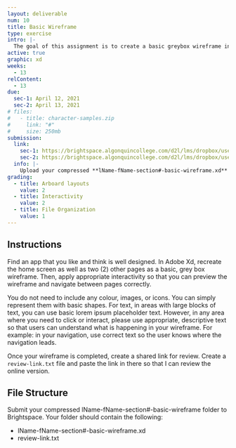 ```yaml
---
layout: deliverable
num: 10
title: Basic Wireframe
type: exercise
intro: |-
  The goal of this assignment is to create a basic greybox wireframe in Adobe Xd.
active: true
graphic: xd
weeks:
  - 13
relContent:
  - 13
due:
  sec-1: April 12, 2021
  sec-2: April 13, 2021
# files:
#   - title: character-samples.zip
#     link: "#"
#     size: 250mb
submission:
  link:
    sec-1: https://brightspace.algonquincollege.com/d2l/lms/dropbox/user/folder_submit_files.d2l?db=289604&grpid=0&isprv=0&bp=0&ou=332375
    sec-2: https://brightspace.algonquincollege.com/d2l/lms/dropbox/user/folder_submit_files.d2l?db=290053&grpid=0&isprv=0&bp=0&ou=317259
  info: |-
    Upload your compressed **lName-fName-section#-basic-wireframe.xd** file on Brightspace.
grading:
  - title: Arboard layouts
    value: 2
  - title: Interactivity
    value: 2
  - title: File Organization
    value: 1
---
```


## Instructions

Find an app that you like and think is well designed. In Adobe Xd, recreate the home screen as well as two (2) other pages as a basic, grey box wireframe. Then, apply appropriate interactivity so that you can preview the wireframe and navigate between pages correctly.

You do not need to include any colour, images, or icons. You can simply represent them with basic shapes. For text, in areas with large blocks of text, you can use basic lorem ipsum placeholder text. However, in any area where you need to click or interact, please use appropriate, descriptive text so that users can understand what is happening in your wireframe. For example: in your navigation, use correct text so the user knows where the navigation leads.

Once your wireframe is completed, create a shared link for review. Create a `review-link.txt` file and paste the link in there so that I can review the online version.

## File Structure

Submit your compressed lName-fName-section#-basic-wireframe folder to Brightspace. Your folder should contain the following:

- lName-fName-section#-basic-wireframe.xd
- review-link.txt
